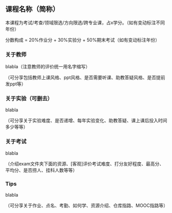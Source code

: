 ## 课程名称（简称）

本课程为考试/考查/领域限选/方向限选/跨专业课，占x学分。（如有变动标注不同年份）

分数构成 = 20%作业分 + 30%实验分 + 50%期末考试（如有变动标注年份）

### 关于教师

blabla（注意教师的评价统一用名字缩写）

（可分享包括教师上课风格、ppt风格、是否需要听课、助教答疑风格、是否提前发ppt等）

### 关于实验（可删去）

blabla

（可分享关于实验难度、是否递增、每年实验变化、助教答疑、课上课后投入时间多少等等）

### 关于考试

blabla

（介绍exam文件夹下面的资源、[客观]评价考试难度、打分友好程度、最高分、平均分、是否捞人、挂科人数等等）

### Tips

blabla

（可分享关于作业、点名、考勤、如何学、资源介绍、仓库指路、MOOC指路等）

